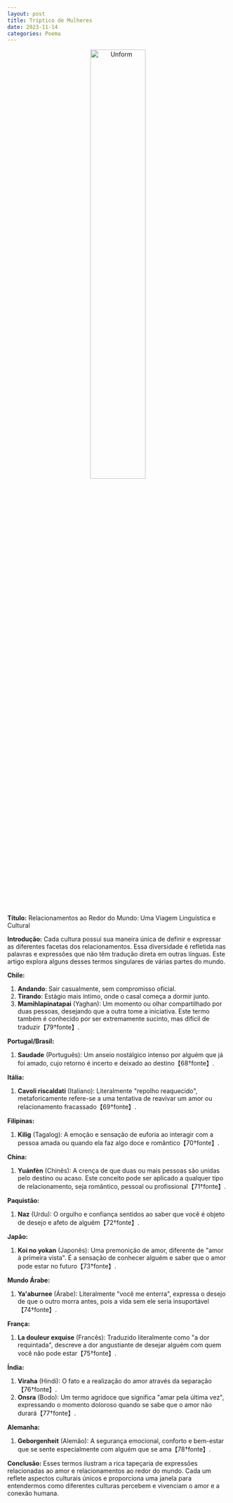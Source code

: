 ```yaml
---
layout: post
title: Tríptico de Mulheres
date: 2023-11-14
categories: Poema
---
```


<p align="center">
<img src="{{ site.baseurl }}/images/2023-11-14-Tipos-de-relacionamento.png" 
height="50%" width="50%" alt="Unform" />
</p>

**Título:** Relacionamentos ao Redor do Mundo: Uma Viagem Linguística e Cultural

**Introdução:**
Cada cultura possui sua maneira única de definir e expressar as diferentes facetas dos relacionamentos. Essa diversidade é refletida nas palavras e expressões que não têm tradução direta em outras línguas. Este artigo explora alguns desses termos singulares de várias partes do mundo.

**Chile:**
1. **Andando**: Sair casualmente, sem compromisso oficial.
2. **Tirando**: Estágio mais íntimo, onde o casal começa a dormir junto.
3. **Mamihlapinatapai** (Yaghan): Um momento ou olhar compartilhado por duas pessoas, desejando que a outra tome a iniciativa. Este termo também é conhecido por ser extremamente sucinto, mas difícil de traduzir【79†fonte】.

**Portugal/Brasil:**
1. **Saudade** (Português): Um anseio nostálgico intenso por alguém que já foi amado, cujo retorno é incerto e deixado ao destino【68†fonte】.

**Itália:**
1. **Cavoli riscaldati** (Italiano): Literalmente "repolho reaquecido", metaforicamente refere-se a uma tentativa de reavivar um amor ou relacionamento fracassado【69†fonte】.

**Filipinas:**
1. **Kilig** (Tagalog): A emoção e sensação de euforia ao interagir com a pessoa amada ou quando ela faz algo doce e romântico【70†fonte】.

**China:**
1. **Yuánfèn** (Chinês): A crença de que duas ou mais pessoas são unidas pelo destino ou acaso. Este conceito pode ser aplicado a qualquer tipo de relacionamento, seja romântico, pessoal ou profissional【71†fonte】.

**Paquistão:**
1. **Naz** (Urdu): O orgulho e confiança sentidos ao saber que você é objeto de desejo e afeto de alguém【72†fonte】.

**Japão:**
1. **Koi no yokan** (Japonês): Uma premonição de amor, diferente de "amor à primeira vista". É a sensação de conhecer alguém e saber que o amor pode estar no futuro【73†fonte】.

**Mundo Árabe:**
1. **Ya'aburnee** (Árabe): Literalmente "você me enterra", expressa o desejo de que o outro morra antes, pois a vida sem ele seria insuportável【74†fonte】.

**França:**
1. **La douleur exquise** (Francês): Traduzido literalmente como "a dor requintada", descreve a dor angustiante de desejar alguém com quem você não pode estar【75†fonte】.

**Índia:**
1. **Viraha** (Hindi): O fato e a realização do amor através da separação【76†fonte】.
2. **Onsra** (Bodo): Um termo agridoce que significa "amar pela última vez", expressando o momento doloroso quando se sabe que o amor não durará【77†fonte】.

**Alemanha:**
1. **Geborgenheit** (Alemão): A segurança emocional, conforto e bem-estar que se sente especialmente com alguém que se ama【78†fonte】.

**Conclusão:**
Esses termos ilustram a rica tapeçaria de expressões relacionadas ao amor e relacionamentos ao redor do mundo. Cada um reflete aspectos culturais únicos e proporciona uma janela para entendermos como diferentes culturas percebem e vivenciam o amor e a conexão humana.